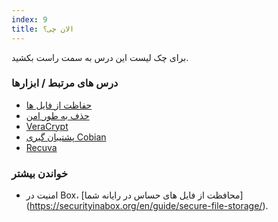 ```yaml
---
index: 9
title: الان چی؟
---
```

برای چک لیست این درس به سمت راست بکشید.

### درس های مرتبط / ابزارها

*   [حفاظت از فایل ها](umbrella://information/protecting-files)
*   [ حذف به طور امن](umbrella://information/safely-deleting)
*   [VeraCrypt](umbrella://tools/files/s_veracrypt.md)
*   [پشتیبان گیری Cobian](umbrella://tools/files/s_cobian-backup.md)
*   [Recuva](umbrella://tools/files/s_recuva.md)

### خواندن بیشتر

*   امنیت در Box، [محافظت از فایل های حساس در رایانه شما] (https://securityinabox.org/en/guide/secure-file-storage/).